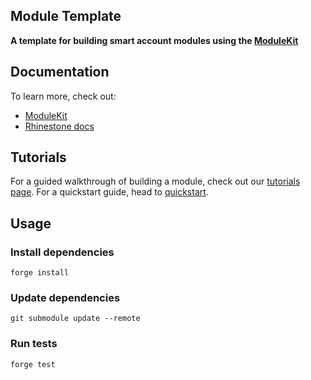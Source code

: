## Module Template

**A template for building smart account modules using the [ModuleKit][module-kit]**

## Documentation

To learn more, check out:

- [ModuleKit][module-kit]
- [Rhinestone docs](https://docs.rhinestone.wtf/modules/modulekit)

## Tutorials

For a guided walkthrough of building a module, check out our [tutorials page](https://docs.rhinestone.wtf/tutorials). For a quickstart guide, head to [quickstart](https://docs.rhinestone.wtf/quickstart).

## Usage

### Install dependencies

```shell
forge install
```

### Update dependencies

```shell
git submodule update --remote
```

### Run tests

```shell
forge test
```

[module-kit]: https://github.com/rhinestonewtf/modulekit

